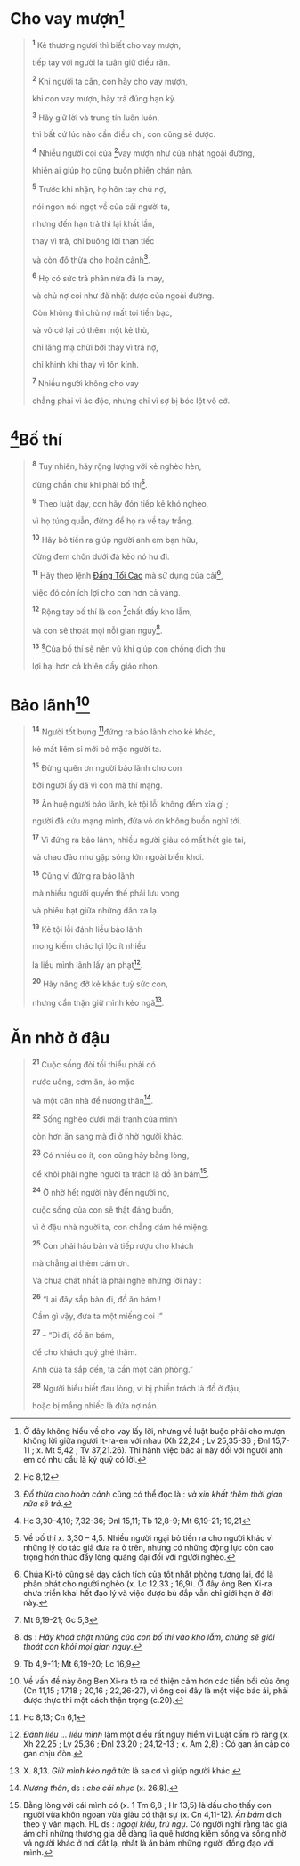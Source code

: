# Cho vay mượn[^1-993ba730-75c1-40e4-a7b8-d982511e1764]

> <sup><b>1</b></sup> Kẻ thương người thì biết cho vay mượn,
>
> tiếp tay với người là tuân giữ điều răn.
>
> <sup><b>2</b></sup> Khi người ta cần, con hãy cho vay mượn,
>
> khi con vay mượn, hãy trả đúng hạn kỳ.
>
> <sup><b>3</b></sup> Hãy giữ lời và trung tín luôn luôn,
>
> thì bất cứ lúc nào cần điều chi, con cũng sẽ được.
>
> <sup><b>4</b></sup> Nhiều người coi của [^1@-993ba730-75c1-40e4-a7b8-d982511e1764]vay mượn như của nhặt ngoài đường,
>
> khiến ai giúp họ cũng buồn phiền chán nản.
>
> <sup><b>5</b></sup> Trước khi nhận, họ hôn tay chủ nợ,
>
> nói ngon nói ngọt về của cải người ta,
>
> nhưng đến hạn trả thì lại khất lần,
>
> thay vì trả, chỉ buông lời than tiếc
>
> và còn đổ thừa cho hoàn cảnh[^2-993ba730-75c1-40e4-a7b8-d982511e1764].
>
> <sup><b>6</b></sup> Họ có sức trả phân nửa đã là may,
>
> và chủ nợ coi như đã nhặt được của ngoài đường.
>
> Còn không thì chủ nợ mất toi tiền bạc,
>
> và vô cớ lại có thêm một kẻ thù,
>
> chỉ lăng mạ chửi bới thay vì trả nợ,
>
> chỉ khinh khi thay vì tôn kính.
>
> <sup><b>7</b></sup> Nhiều người không cho vay
>
> chẳng phải vì ác độc, nhưng chỉ vì sợ bị bóc lột vô cớ.

# [^2@-993ba730-75c1-40e4-a7b8-d982511e1764]Bố thí

> <sup><b>8</b></sup> Tuy nhiên, hãy rộng lượng với kẻ nghèo hèn,
>
> đừng chần chừ khi phải bố thí[^3-993ba730-75c1-40e4-a7b8-d982511e1764].
>
> <sup><b>9</b></sup> Theo luật dạy, con hãy đón tiếp kẻ khó nghèo,
>
> vì họ túng quẫn, đừng để họ ra về tay trắng.
>
> <sup><b>10</b></sup> Hãy bỏ tiền ra giúp người anh em bạn hữu,
>
> đừng đem chôn dưới đá kẻo nó hư đi.
>
> <sup><b>11</b></sup> Hãy theo lệnh [Đấng Tối Cao]() mà sử dụng của cải[^4-993ba730-75c1-40e4-a7b8-d982511e1764],
>
> việc đó còn ích lợi cho con hơn cả vàng.
>
> <sup><b>12</b></sup> Rộng tay bố thí là con [^3@-993ba730-75c1-40e4-a7b8-d982511e1764]chất đầy kho lẫm,
>
> và con sẽ thoát mọi nỗi gian nguy[^5-993ba730-75c1-40e4-a7b8-d982511e1764].
>
> <sup><b>13</b></sup> [^4@-993ba730-75c1-40e4-a7b8-d982511e1764]Của bố thí sẽ nên vũ khí giúp con chống địch thù
>
> lợi hại hơn cả khiên dầy giáo nhọn.

# Bảo lãnh[^6-993ba730-75c1-40e4-a7b8-d982511e1764]

> <sup><b>14</b></sup> Người tốt bụng [^5@-993ba730-75c1-40e4-a7b8-d982511e1764]đứng ra bảo lãnh cho kẻ khác,
>
> kẻ mất liêm sỉ mới bỏ mặc người ta.
>
> <sup><b>15</b></sup> Đừng quên ơn người bảo lãnh cho con
>
> bởi người ấy đã vì con mà thí mạng.
>
> <sup><b>16</b></sup> Ân huệ người bảo lãnh, kẻ tội lỗi không đếm xỉa gì ;
>
> người đã cứu mạng mình, đứa vô ơn không buồn nghĩ tới.
>
> <sup><b>17</b></sup> Vì đứng ra bảo lãnh, nhiều người giàu có mất hết gia tài,
>
> và chao đảo như gặp sóng lớn ngoài biển khơi.
>
> <sup><b>18</b></sup> Cũng vì đứng ra bảo lãnh
>
> mà nhiều người quyền thế phải lưu vong
>
> và phiêu bạt giữa những dân xa lạ.
>
> <sup><b>19</b></sup> Kẻ tội lỗi đánh liều bảo lãnh
>
> mong kiếm chác lợi lộc ít nhiều
>
> là liều mình lãnh lấy án phạt[^7-993ba730-75c1-40e4-a7b8-d982511e1764].
>
> <sup><b>20</b></sup> Hãy nâng đỡ kẻ khác tuỳ sức con,
>
> nhưng cẩn thận giữ mình kẻo ngã[^8-993ba730-75c1-40e4-a7b8-d982511e1764].

# Ăn nhờ ở đậu

> <sup><b>21</b></sup> Cuộc sống đòi tối thiểu phải có
>
> nước uống, cơm ăn, áo mặc
>
> và một căn nhà để nương thân[^9-993ba730-75c1-40e4-a7b8-d982511e1764].
>
> <sup><b>22</b></sup> Sống nghèo dưới mái tranh của mình
>
> còn hơn ăn sang mà đi ở nhờ người khác.
>
> <sup><b>23</b></sup> Có nhiều có ít, con cũng hãy bằng lòng,
>
> để khỏi phải nghe người ta trách là đồ ăn bám[^10-993ba730-75c1-40e4-a7b8-d982511e1764].
>
> <sup><b>24</b></sup> Ở nhờ hết người này đến người nọ,
>
> cuộc sống của con sẽ thật đáng buồn,
>
> vì ở đậu nhà người ta, con chẳng dám hé miệng.
>
> <sup><b>25</b></sup> Con phải hầu bàn và tiếp rượu cho khách
>
> mà chẳng ai thèm cám ơn.
>
> Và chua chát nhất là phải nghe những lời này :
>
> <sup><b>26</b></sup> “Lại đây sắp bàn đi, đồ ăn bám !
>
> Cầm gì vậy, đưa ta một miếng coi !”
>
> <sup><b>27</b></sup> – “Đi đi, đồ ăn bám,
>
> để cho khách quý ghé thăm.
>
> Anh của ta sắp đến, ta cần một căn phòng.”
>
> <sup><b>28</b></sup> Người hiểu biết đau lòng, vì bị phiền trách là đồ ở đậu,
>
> hoặc bị mắng nhiếc là đứa nợ nần.

[^1-993ba730-75c1-40e4-a7b8-d982511e1764]: Ở đây không hiểu về cho vay lấy lời, nhưng về luật buộc phải cho mượn không lời giữa người Ít-ra-en với nhau (Xh 22,24 ; Lv 25,35-36 ; Đnl 15,7-11 ; x. Mt 5,42 ; Tv 37,21.26). Thi hành việc bác ái này đối với người anh em có nhu cầu là ký quỹ có lời.
[^2-993ba730-75c1-40e4-a7b8-d982511e1764]: *Đổ thừa cho hoàn cảnh* cũng có thể đọc là : *và xin khất thêm thời gian nữa sẽ trả*.
[^3-993ba730-75c1-40e4-a7b8-d982511e1764]: Về bố thí x. 3,30 – 4,5. Nhiều người ngại bỏ tiền ra cho người khác vì những lý do tác giả đưa ra ở trên, nhưng có những động lực còn cao trọng hơn thúc đẩy lòng quảng đại đối với người nghèo.
[^4-993ba730-75c1-40e4-a7b8-d982511e1764]: Chúa Ki-tô cũng sẽ dạy cách tích của tốt nhất phòng tương lai, đó là phân phát cho người nghèo (x. Lc 12,33 ; 16,9). Ở đây ông Ben Xi-ra chưa triển khai hết đạo lý và việc được bù đắp vẫn chỉ giới hạn ở đời này.
[^5-993ba730-75c1-40e4-a7b8-d982511e1764]: ds : *Hãy khoá chặt những của con bố thí vào kho lẫm, chúng sẽ giải thoát con khỏi mọi gian nguy*.
[^6-993ba730-75c1-40e4-a7b8-d982511e1764]: Về vấn đề này ông Ben Xi-ra tỏ ra có thiện cảm hơn các tiền bối của ông (Cn 11,15 ; 17,18 ; 20,16 ; 22,26-27), vì ông coi đây là một việc bác ái, phải được thực thi một cách thận trọng (c.20).
[^7-993ba730-75c1-40e4-a7b8-d982511e1764]: *Đánh liều ... liều mình* làm một điều rất nguy hiểm vì Luật cấm rõ ràng (x. Xh 22,25 ; Lv 25,36 ; Đnl 23,20 ; 24,12-13 ; x. Am 2,8) : Có gan ăn cắp có gan chịu đòn.
[^8-993ba730-75c1-40e4-a7b8-d982511e1764]: X. 8,13. *Giữ mình kẻo ngã* tức là sa cơ vì giúp người khác.
[^9-993ba730-75c1-40e4-a7b8-d982511e1764]: *Nương thân*, ds : *che cái nhục* (x. 26,8).
[^10-993ba730-75c1-40e4-a7b8-d982511e1764]: Bằng lòng với cái mình có (x. 1 Tm 6,8 ; Hr 13,5) là dấu cho thấy con người vừa khôn ngoan vừa giàu có thật sự (x. Cn 4,11-12). *Ăn bám* dịch theo ý văn mạch. HL ds : *ngoại kiều, trú ngụ*. Có người nghĩ rằng tác giả ám chỉ những thương gia dễ dàng lìa quê hương kiếm sống và sống nhờ vả người khác ở nơi đất lạ, nhất là ăn bám những người đồng đạo với mình.
[^1@-993ba730-75c1-40e4-a7b8-d982511e1764]: Hc 8,12
[^2@-993ba730-75c1-40e4-a7b8-d982511e1764]: Hc 3,30–4,10; 7,32-36; Đnl 15,11; Tb 12,8-9; Mt 6,19-21; 19,21
[^3@-993ba730-75c1-40e4-a7b8-d982511e1764]: Mt 6,19-21; Gc 5,3
[^4@-993ba730-75c1-40e4-a7b8-d982511e1764]: Tb 4,9-11; Mt 6,19-20; Lc 16,9
[^5@-993ba730-75c1-40e4-a7b8-d982511e1764]: Hc 8,13; Cn 6,1